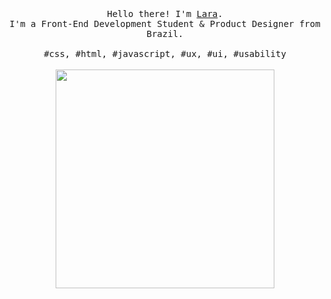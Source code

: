 <p align="center">
  <br>
  <br>
  <br>
  <samp>Hello there! I'm <a href="https://www.linkedin.com/in/laramelo/" target="_blank">Lara</a>.<br> I'm a Front-End Development Student & Product Designer from Brazil.<br><br>#css, #html, #javascript, #ux, #ui, #usability</samp>
  <br>
  <br>
  <img src="https://media.giphy.com/media/h5tnH6Em0i5GZgeTTI/giphy.gif" width="350" />
</p>

